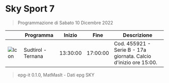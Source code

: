 # Sky Sport 7
> Programmazione di Sabato 10 Dicembre 2022

||Programma|Inizio|Fine|Descrizione|
|---|---|---|---|---|
|![Icon](https://guidatv.sky.it/uuid/ea69c0b8-6417-4752-80d6-bb67b0073ca4/cover?md5ChecksumParam=ec829a4e90dbf3c3db7b89b16a74436a)|Sudtirol - Ternana|13:30:00|17:00:00|Cod. 455921 - Serie B - 17a giornata. Calcio d&#039;inizio ore 15:00.



 > epg-it 0.1.0, MatMasIt - Dati epg SKY
